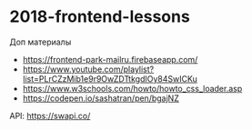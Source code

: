 # 2018-frontend-lessons

Доп материалы
- https://frontend-park-mailru.firebaseapp.com/
- https://www.youtube.com/playlist?list=PLrCZzMib1e9r9OwZDTtkgdIOy84SwICKu
- https://www.w3schools.com/howto/howto_css_loader.asp
- https://codepen.io/sashatran/pen/bgajNZ

API: https://swapi.co/

